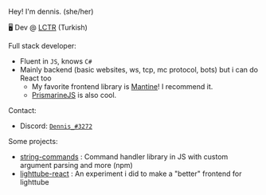 Hey! I'm dennis. (she/her)

🖥️ Dev @ [LCTR](https://discord.gg/lctr) (Turkish)



Full stack developer:
- Fluent in `JS`, knows `C#`
- Mainly backend (basic websites, ws, tcp, mc protocol, bots) but i can do React too
  - My favorite frontend library is [Mantine](https://mantine.dev)! I recommend it.
  - [PrismarineJS](https://github.com/prismarinejs) is also cool.



Contact:
- Discord: [`Dennis_#3272`](https://discord.com/users/258638629839175681)


Some projects:

  - [string-commands](https://github.com/TheAlan404/string-commands) : Command handler library in JS with custom argument parsing and more (npm)
  - [lighttube-react](https://github.com/thealan404/lighttube-react) : An experiment i did to make a "better" frontend for lighttube



